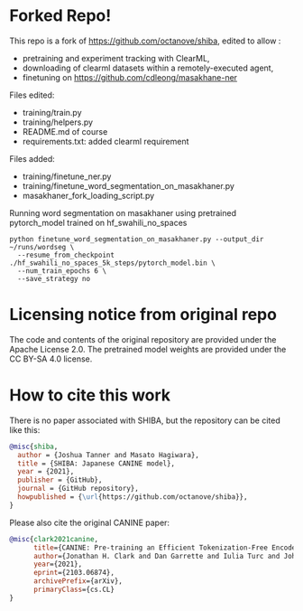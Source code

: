 # Forked Repo!

This repo is a fork of https://github.com/octanove/shiba, edited to allow :
* pretraining and experiment tracking with ClearML, 
* downloading of clearml datasets within a remotely-executed agent, 
* finetuning on https://github.com/cdleong/masakhane-ner 

Files edited: 
* training/train.py
* training/helpers.py
* README.md of course
* requirements.txt: added clearml requirement

Files added: 
* training/finetune_ner.py
* training/finetune_word_segmentation_on_masakhaner.py
* masakhaner_fork_loading_script.py


Running word segmentation on masakhaner using pretrained pytorch_model trained on hf_swahili_no_spaces

```
python finetune_word_segmentation_on_masakhaner.py --output_dir ~/runs/wordseg \
  --resume_from_checkpoint ./hf_swahili_no_spaces_5k_steps/pytorch_model.bin \
  --num_train_epochs 6 \
  --save_strategy no
```


# Licensing notice from original repo

The code and contents of the original repository are provided under the Apache License 2.0. The pretrained model weights are provided under the CC BY-SA 4.0 license. 

# How to cite this work

There is no paper associated with SHIBA, but the repository can be cited like this:

```bibtex
@misc{shiba,
  author = {Joshua Tanner and Masato Hagiwara},
  title = {SHIBA: Japanese CANINE model},
  year = {2021},
  publisher = {GitHub},
  journal = {GitHub repository},
  howpublished = {\url{https://github.com/octanove/shiba}},
}
```

Please also cite the original CANINE paper:
```bibtex
@misc{clark2021canine,
      title={CANINE: Pre-training an Efficient Tokenization-Free Encoder for Language Representation}, 
      author={Jonathan H. Clark and Dan Garrette and Iulia Turc and John Wieting},
      year={2021},
      eprint={2103.06874},
      archivePrefix={arXiv},
      primaryClass={cs.CL}
}
```
